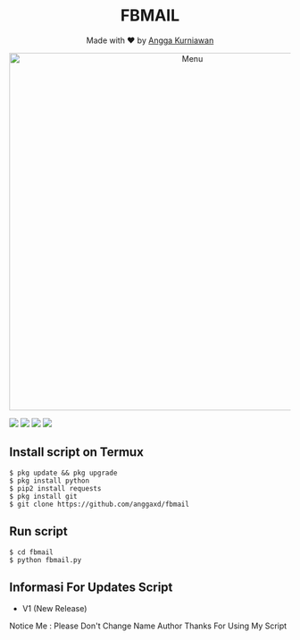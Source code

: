 <h1 align="center">
  FBMAIL
</h1>
</div>
<p align="center">
  Made with ❤️ by <a href="https://github.com/anggaxd">Angga Kurniawan</a>
</p>
<p align="center">
 <img src="https://raw.githubusercontent.com/anggaxd/fbmail/main/20201005_145256.jpg" width="640" title="Menu" alt="Menu">
</p>

   ![](https://img.shields.io/badge/Language-2-blue) ![](https://img.shields.io/badge/Python-3.8-green) ![](https://img.shields.io/badge/Size-2.96Kb-orange) ![](https://img.shields.io/badge/Relase-20-08-20-brightgreen)

## Install script on Termux
```
$ pkg update && pkg upgrade
$ pkg install python
$ pip2 install requests
$ pkg install git
$ git clone https://github.com/anggaxd/fbmail
```

## Run script
```
$ cd fbmail
$ python fbmail.py
```

## Informasi For Updates Script
* V1 (New Release)

Notice Me : Please Don't Change Name Author
Thanks For Using My Script
